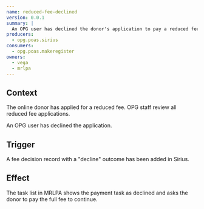 ```yaml
---
name: reduced-fee-declined
version: 0.0.1
summary: |
  An OPG user has declined the donor's application to pay a reduced fee
producers:
  - opg.poas.sirius
consumers:
  - opg.poas.makeregister
owners:
  - vega
  - mrlpa
---
```


## Context

The online donor has applied for a reduced fee. OPG staff review all reduced fee applications.

An OPG user has declined the application.

## Trigger

A fee decision record with a "decline" outcome has been added in Sirius.

## Effect

The task list in MRLPA shows the payment task as declined and asks the donor to pay the full fee to continue.

<NodeGraph title="Consumer / Producer Diagram" />

<EventExamples />

<Schema />
